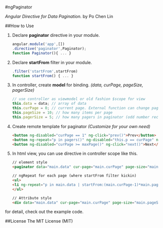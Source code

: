 #ngPaginator

*Angular Directive for Data Pagination.*
by Po Chen Lin

##How to Use

1. Declare **paginator** directive in your module.

	``` javascript 
	angular.module('app',[])
	.directive('paginator',Paginator);
	function Paginator(){ ... }
	```

2. Declare **startFrom** filter in your module.

	``` javascript 
	.filter('startFrom',startFrom)
	function startFrom() { ... }
	```

3. In controller, create **model** for binding. *(data, curPage, pageSize, pagerSize)*

	``` javascript
	// use controller as viewmodel or old fashion $scope for view
	this.data = data; // array of data
	this.curPage = 0; // current page. External function can change page with this
	this.pageSize = 10; // how many items per page
	this.pagerSize = 5; // how many pagers in paginator (odd number recommended)
	```

4. Create remote template for paginator *(Customize for your own need)*

	``` html
	<button ng-disabled="curPage == 1" ng-click="prev()">Prev</button>
	<button ng-repeat="p in pagers()" ng-disabled="this.p == curPage" ng-click="goPage(this.p)">{{p}}</button>
	<button ng-disabled="curPage >= maxPage()" ng-click="next()">Next</button>
	```

5. In html view, you can use directive in controller scope like this.

	``` html
	// element style 
	<paginator data="main.data" cur-page="main.curPage" page-size="main.pageSize" pager-size="main.pagerSize"></paginator>

	// ngRepeat for each page (where startFrom filter kickin)
	<ul>
	<li ng-repeat="p in main.data | startFrom:(main.curPage-1)*main.pageSize | limitTo:main.pageSize">{{p.name}} - {{p.email}}</li>
	</ul>

	// Attribute style
	<div data="main.data" cur-page="main.curPage" page-size="main.pageSize" pager-size="main.pagerSize" paginator></div>
	```

for detail, check out the example code.

##License
The MIT License (MIT)